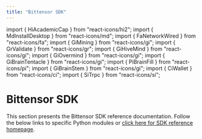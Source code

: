 ```yaml
---
title: "Bittensor SDK"
---
```


import { HiAcademicCap } from "react-icons/hi2";
import { MdInstallDesktop } from "react-icons/md";
import { FaNetworkWired } from "react-icons/fa";
import { GiMining } from "react-icons/gi";
import { GrValidate } from "react-icons/gr";
import { GiHiveMind } from "react-icons/gi";
import { GiOvermind } from "react-icons/gi";
import { GiBrainTentacle } from "react-icons/gi";
import { PiBrainFill } from "react-icons/pi";
import { GiBrainStem } from "react-icons/gi";
import { CiWallet } from "react-icons/ci";
import { SiTrpc } from "react-icons/si";



# Bittensor SDK

This section presents the Bittensor SDK reference documentation. Follow the below links to specific Python modules or [click here for SDK reference homepage](pathname:///python-api/html/index.html). 

<Cards>
    <Card 
    icon={GiHiveMind}
    title='Axon'
    link='pathname:///python-api/html/autoapi/bittensor/core/axon/index.html'
    body='Axon services the forward and backward requests from other neurons.' />
    <Card
    icon={GiOvermind}
    title='Dendrite'
    link='pathname:///python-api/html/autoapi/bittensor/core/dendrite/index.html'
    body='Dendrite represents the abstracted implementation of a network client module.' />
    <Card
    icon={SiTrpc}
    title='Extrinsics'
    link='pathname:///python-api/html/autoapi/bittensor/core/extrinsics/index.html'
    body='Set weights, Axon serving, transfer, submit extrinsic, and more.' />
    <Card
    icon={GiBrainTentacle}
    title='Metagraph'
    link='pathname:///python-api/html/autoapi/bittensor/core/metagraph/index.html'
    body='Metagraph neural graph is a dynamic representation of the Bittensor network state.' />
    <Card
    icon={PiBrainFill}
    title='Subtensor'
    link='pathname:///python-api/html/autoapi/bittensor/core/subtensor/index.html'
    body='Subtensor class provides a gateway to the blockchain layer of Bittensor.' />
    <Card
    icon={GiBrainStem}
    title='Synapse'
    link='pathname:///python-api/html/autoapi/bittensor/core/synapse/index.html'
    body='Synapse module serves as a communication schema between neurons (nodes).' />
</Cards>
